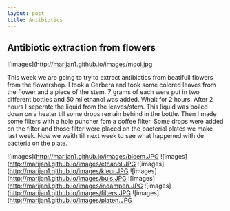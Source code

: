 ```yaml
---
layout: post
title: Antibiotics
---
```


## Antibiotic extraction from flowers
![images](http://marijan1.github.io/images/mooi.jpg

This week we are going to try to extract antibiotics from beatifull flowers from the flowershop. I took a Gerbera and took some colored leaves from the flower and a piece of the stem.
7 grams of each were put in two different bottles and 50 ml ethanol was added. Whait for 2 hours. After 2 hours I seperate the liquid from the leaves/stem. This liquid was boiled down on a heater till some drops remain behind in the bottle. Then I made some filters with a hole puncher fom a coffee filter. Some drops were added on the filter and those filter were placed on the bacterial plates we make last week. Now we waith till next week to see what happened with de bacteria on the plate.

![images](http://marijan1.github.io/images/bloem.JPG
![images](http://marijan1.github.io/images/ethanol.JPG
![images](http://marijan1.github.io/images/kleur.JPG
![images](http://marijan1.github.io/images/buis.JPG
![images](http://marijan1.github.io/images/indampen.JPG
![images](http://marijan1.github.io/images/filters.JPG
![images](http://marijan1.github.io/images/platen.JPG

